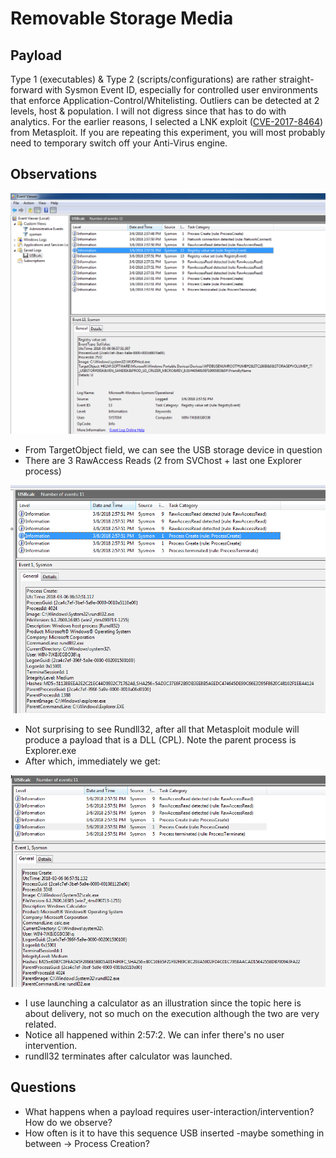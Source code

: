 # Removable Storage Media

## Payload

Type 1 (executables) & Type 2 (scripts/configurations) are rather straight-forward with Sysmon Event ID, especially for controlled user environments that enforce Application-Control/Whitelisting. Outliers can be detected at 2 levels, host & population. I will not digress since that has to do with analytics. For the earlier reasons, I selected a LNK exploit ([CVE-2017-8464](https://portal.msrc.microsoft.com/en-US/security-guidance/advisory/CVE-2017-8464)) from Metasploit. If you are repeating this experiment, you will most probably need to temporary switch off your Anti-Virus engine.

## Observations

![usbdriveinserted](img/usbdriveinserted.png)

* From TargetObject field, we can see the USB storage device in question
* There are 3 RawAccess Reads (2 from SVChost + last one Explorer process)

![rundll32](img/rundll32.png)

* Not surprising to see Rundll32, after all that Metasploit module will produce a payload that is a DLL (CPL). Note the parent process is Explorer.exe
* After which, immediately we get:

![calc](img/calc.png)

* I use launching a calculator as an illustration since the topic here is about delivery, not so much on the execution although the two are very related.
* Notice all happened within 2:57:2. We can infer there's no user intervention.
* rundll32 terminates after calculator was launched.

## Questions

* What happens when a payload requires user-interaction/intervention? How do we observe?
* How often is it to have this sequence USB inserted -maybe something in between -> Process Creation?

